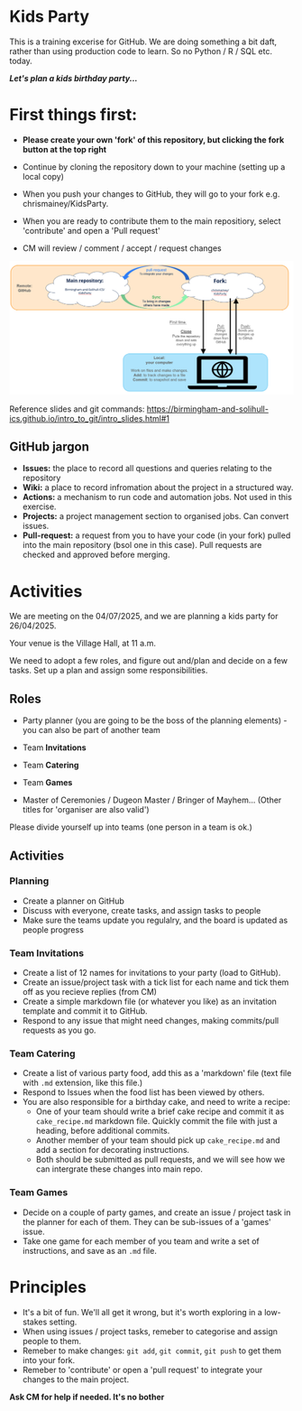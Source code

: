 # Kids Party

This is a training excerise for GitHub.  We are doing something a bit daft, rather than using production code to learn.
So no Python / R / SQL etc. today.

___Let's plan a kids birthday party...___

# First things first:
+ __Please create your own 'fork' of this repository, but clicking the fork button at the top right__
+ Continue by cloning the repository down to your machine (setting up a local copy)

+ When you push your changes to GitHub, they will go to your fork e.g. chrismainey/KidsParty.
+ When you are ready to contribute them to the main repositiory, select 'contribute' and open a 'Pull request'
+ CM will review / comment / accept / request changes

![GitHub - pull request diagram](/assets/images/github_mechanics.png)


Reference slides and git commands: https://birmingham-and-solihull-ics.github.io/intro_to_git/intro_slides.html#1

## GitHub jargon 

+ __Issues:__ the place to record all questions and queries relating to the repository
+ __Wiki:__ a place to record infromation about the project in a structured way.
+ __Actions:__ a mechanism to run code and automation jobs.  Not used in this exercise.
+ __Projects:__ a project management section to organised jobs.  Can convert issues.
+ __Pull-request:__ a request from you to have your code (in your fork) pulled into the main repository (bsol one in this case). Pull requests are checked and approved before merging.


# Activities

We are meeting on the 04/07/2025, and we are planning a kids party for 26/04/2025.

Your venue is the Village Hall, at 11 a.m.

We need to adopt a few roles, and figure out and/plan and decide on a few tasks.
Set up a plan and assign some responsibilities.

## Roles

+ Party planner (you are going to be the boss of the planning elements)  -  you can also be part of another team


+ Team __Invitations__
+ Team __Catering__
+ Team __Games__
+ Master of Ceremonies / Dugeon Master / Bringer of Mayhem...  (Other titles for 'organiser are also valid')

Please divide yourself up into teams (one person in a team is ok.)





## Activities

### Planning
+ Create a planner on GitHub
+ Discuss with everyone, create tasks, and assign tasks to people
+ Make sure the teams update you regulalry, and the board is updated as people progress

### Team Invitations

+ Create a list of 12 names for invitations to your party (load to GitHub).
+ Create an issue/project task with a tick list for each name and tick them off as you recieve replies (from CM)
+ Create a simple markdown file (or whatever you like) as an invitation template and commit it to GitHub.
+ Respond to any issue that might need changes, making commits/pull requests as you go.


### Team Catering

+ Create a list of various party food, add this as a 'markdown' file (text file with `.md` extension, like this file.)
+ Respond to Issues when the food list has been viewed by others.
+ You are also responsible for a birthday cake, and need to write a recipe:
    + One of your team should write a brief cake recipe and commit it as `cake_recipe.md` markdown file. Quickly commit the file with just a heading, before additional commits.
    + Another member of your team should pick up `cake_recipe.md` and add a section for decorating instructions.
    + Both should be submitted as pull requests, and we will see how we can intergrate these changes into main repo.



### Team Games

+ Decide on a couple of party games, and create an issue / project task in the planner for each of them.  They can be sub-issues of a 'games' issue.
+ Take one game for each member of you team and write a set of instructions, and save as an `.md` file.



# Principles

+ It's a bit of fun.  We'll all get it wrong, but it's worth exploring in a low-stakes setting.
+ When using issues / project tasks, remeber to categorise and assign people to them.
+ Remeber to make changes: `git add`, `git commit`, `git push` to get them into your fork.
+ Remeber to 'contribute' or open a 'pull request' to integrate your changes to the main project.

__Ask CM for help if needed.  It's no bother__